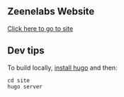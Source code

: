 ## Zeenelabs Website

[Click here to go to site](https://zeenelabs.github.io/website)


## Dev tips

To build locally, [install hugo](https://gohugo.io/installation/) and then:

```
cd site
hugo server
```
